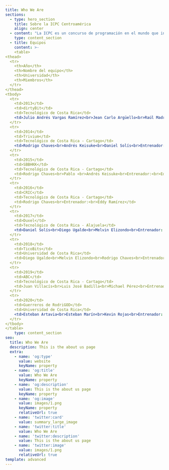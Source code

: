 ```yaml
---
title: Who We Are
sections:
  - type: hero_section
    title: Sobre la ICPC Centroamérica
    align: center
  - content: "La ICPC es un concurso de programación en el mundo que incluye 111 países y 3100 universidades para el año 2020, abierto a todo estudiante universitario menor o igual de 23 años.\n\nLa ICPC traza sus orígenes a 1970 cuando la primera competencia fue organizada por pioneros del Capítulo Alpha de la Sociedad de Honor de Ciencias de la Computación UPE. La iniciativa se esparció rápidamente dentro de los Estados Unidos y Canadá como un programa innovador para motivar ambición, aptitud para resolver problemas e incrementar las oportunidades de los estudiantes más fuertes en el campo de la computación.\n\nCon el paso del tiempo, el concurso se convirtió en una competencia de múltiples categorías con la primera ronda del campeonato llevada a cabo en 1977. Desde entonces, el concurso ha evolucionado en un esfuerzo colaborativo internacional de universidades que organizan competencias regionales que permiten a sus equipos avanzar a la ronda anual del campeonato mundial, la Final Mundial de la ICPC.\n\nEn el año 2005 Centroamérica concursa por primera vez, enviando un equipo a México, donde se encontraba la región de México y Centroamérica. Se continuó enviando un equipo por 6 años hasta que se interrumpió el proceso. Las universidades que participaron en este período fueron el Tecnológico de Costa Rica y la Universidad de Costa Rica.\n\nEn el año 2012, la UCR organiza un torneo nacional de programación denominado Símbolo, el cual imitaba el proceso de la ICPC. En el 2013, dos equipos ganadores de Símbolo, de la Universidad Nacional y del TEC participaron en el Tec de Monterrey volviendo así, Costa Rica a participar en la ICPC. Ocurrió lo mismo en el 2014.\_\n\nPara el año 2015, la sede Interuniversitaria de Alajuela se convirtió en la primera sede oficial de la ICPC para la región México y Centroamérica, fuera de México. Estuvo a cargo del Tecnológico de Costa Rica y se nombró director de sede al entrenador de los equipos que habían participado en 2013 y 2014, el profesor Eddy Ramírez.\n\nDesde entonces, de manera ininterrumpida se ha celebrado en esta sede la regional de ICPC de Latinoamérica y a partir de 2017 la Universidad Centroamericana José Simeón Cañas, en El Salvador ha sido la segunda sede centroamericana. Donde han participado equipos de Costa Rica, El Salvador, Guatemala y Nicaragua.\n\nEn el año 2018, Centroamérica fue promovida a región, independizando el puesto de México, lo que garantiza que se cuenta con al menos una plaza en la final mundial o la etapa posterior siguiente, para el equipo campeón de la regional centroamericana según el sistema de clasificación vigente hasta 2020.\n\nEn el año 2020, desde la coordinación centroamericana de la ICPC, se realizaron diversas actividades como parte de los compromisos adquiridos desde y en la final mundial del 2018 y 2019. Este año, la eliminatoria Regional de Centroamérica, se realiza de forma simultánea con México y es llamada *Gran Premio de México & Centroamérica*, la cual forma parte de los concursos de programación competitiva.\n"
    type: content_section
  - title: Equipos
    content: >-
    <table>
<thead>
  <tr>
    <th>Año</th>
    <th>Nombre del equipo</th>
    <th>Universidad</th>
    <th>Miembros</th>
  </tr>
</thead>
<tbody>
  <tr>
    <td>2013</td>
    <td>dirtyBit</td>
    <td>Tecnológico de Costa Rica</td>
    <td>Julio Andrés Vargas Ramírez<br>Jean Carlo Argüello<br>Raúl Madrigal<br>Entrenador: Francisco Torres</td>
  </tr>
  <tr>
    <td>2014</td>
    <td>Trivium</td>
    <td>Tecnológico de Costa Rica - Cartago</td>
    <td>Rodrigo Chaves<br>Andrés Keisuke<br>Daniel Solís<br>Entrenador: Eddy Ramírez</td>
  </tr>
  <tr>
    <td>2015</td>
    <td>SBBHKK</td>
    <td>Tecnológico de Costa Rica - Cartago</td>
    <td>Rodrigo Chaves<br>Pablo <br>Andrés Keisuke<br>Entrenador:<br>Eddy Ramírez</td>
  </tr>
  <tr>
    <td>2016</td>
    <td>CRIC</td>
    <td>Tecnológico de Costa Rica - Cartago</td>
    <td>Rodrigo Chaves<br>Entrenador:<br>Eddy Ramírez</td>
  </tr>
  <tr>
    <td>2017</td>
    <td>Duxel</td>
    <td>Tecnológico de Costa Rica - Alajuela</td>
    <td>Daniel Solís<br>Diego Ugalde<br>Melvin Elizondo<br>Entrenador: Eddy Ramírez</td>
  </tr>
  <tr>
    <td>2018</td>
    <td>TicoBits</td>
    <td>Universidad de Costa Rica</td>
    <td>Diego Ugalde<br>Melvin Elizondo<br>Rodrigo Chaves<br>Entrenador:<br>Eddy Ramírez</td>
  </tr>
  <tr>
    <td>2019</td>
    <td>ABC</td>
    <td>Tecnológico de Costa Rica - Cartago</td>
    <td>Juan Villacís<br>Luis José Badilla<br>Michael Pérez<br>Entrenador:<br>Byron Rojas</td>
  </tr>
  <tr>
    <td>2020</td>
    <td>Guerreros de RodriGOD</td>
    <td>Universidad de Costa Rica</td>
    <td>Esteban Artavia<br>Esteban Marín<br>Kevin Rojas<br>Entrenador: Rodrigo Chaves</td>
  </tr>
</tbody>
</table>
    type: content_section
seo:
  title: Who We Are
  description: This is the about us page
  extra:
    - name: 'og:type'
      value: website
      keyName: property
    - name: 'og:title'
      value: Who We Are
      keyName: property
    - name: 'og:description'
      value: This is the about us page
      keyName: property
    - name: 'og:image'
      value: images/1.png
      keyName: property
      relativeUrl: true
    - name: 'twitter:card'
      value: summary_large_image
    - name: 'twitter:title'
      value: Who We Are
    - name: 'twitter:description'
      value: This is the about us page
    - name: 'twitter:image'
      value: images/1.png
      relativeUrl: true
template: advanced
---
```

